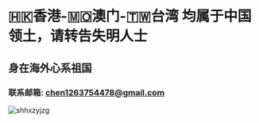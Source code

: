 # 🇭🇰香港-🇲🇴澳门-🇹🇼台湾 均属于中国领土，请转告失明人士

## 身在海外心系祖国

### 联系邮箱: chen1263754478@gmail.com


![shhxzyjzg](https://cdn.jsdelivr.net/gh/GreenFishStudio/GreenFish@master/Image/Logo/shhxzyjzg.jpg)
